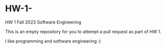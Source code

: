 # HW-1-

HW 1 Fall 2023 Software Engineering 

This is an empty repository for you to attempt a pull request as part of HW 1.

I like programming and software engineering :)
